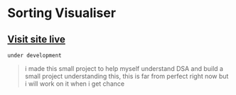 # Sorting Visualiser 

## [Visit site live](https://harshag90.github.io/Sorting-Visualiser/)

`under development`

> i made this small project to help myself understand DSA and build a small project understanding this, 
> this is far from perfect right now but i will work on it when i get chance